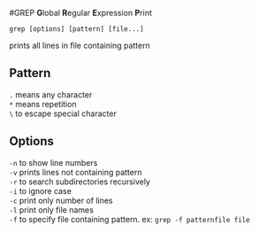 #GREP
**G**lobal **R**egular **E**xpression **P**rint

`grep [options] [pattern] [file...]`  

prints all lines in file containing pattern

## Pattern
`.` means any character  
`*` means repetition  
`\` to escape special character  

## Options
`-n` to show line numbers  
`-v` prints lines not containing pattern  
`-r` to search subdirectories recursively  
`-i` to ignore case  
`-c` print only number of lines  
`-l` print only file names  
`-f` to specify file containing pattern. ex: `grep -f patternfile file`
